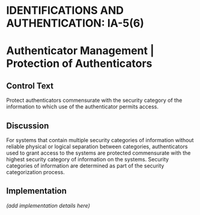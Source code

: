 # IDENTIFICATIONS AND AUTHENTICATION: IA-5(6)
# Authenticator Management | Protection of Authenticators

## Control Text

Protect authenticators commensurate with the security category of the information to which use of the authenticator permits access.

## Discussion

For systems that contain multiple security categories of information without reliable physical or logical separation between categories, authenticators used to grant access to the systems are protected commensurate with the highest security category of information on the systems. Security categories of information are determined as part of the security categorization process.

## Implementation

_(add implementation details here)_